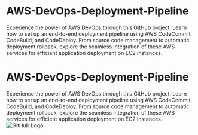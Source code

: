 # AWS-DevOps-Deployment-Pipeline
Experience the power of AWS DevOps through this GitHub project. Learn how to set up an end-to-end deployment pipeline using AWS CodeCommit, CodeBuild, and CodeDeploy. From source code management to automatic deployment rollback, explore the seamless integration of these AWS services for efficient application deployment on EC2 instances.

# AWS-DevOps-Deployment-Pipeline
Experience the power of AWS DevOps through this GitHub project. Learn how to set up an end-to-end deployment pipeline using AWS CodeCommit, CodeBuild, and CodeDeploy. From source code management to automatic deployment rollback, explore the seamless integration of these AWS services for efficient application deployment on EC2 instances.
![GitHub Logo](https://github.com/CelestialScripter/images/assets/127801801/9354f0f9-35a1-4528-85cf-9812a8467565)
